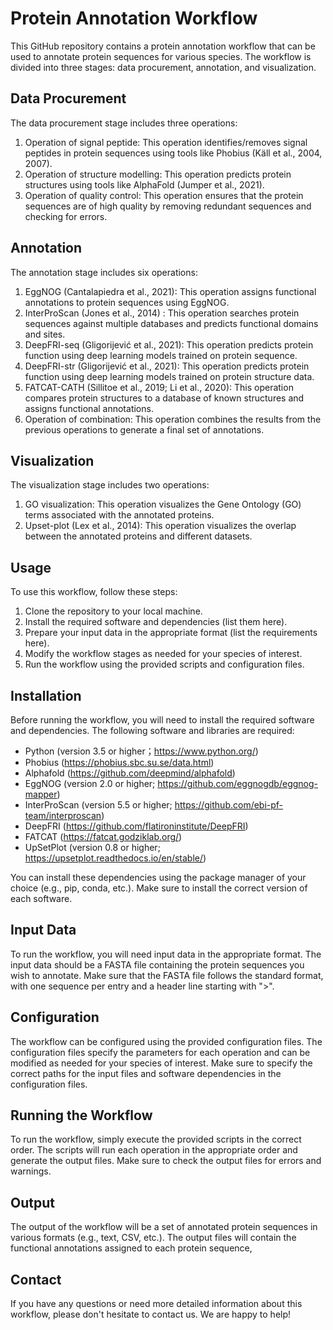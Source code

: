 # Protein Annotation Workflow

This GitHub repository contains a protein annotation workflow that can be used to annotate protein sequences for various species. The workflow is divided into three stages: data procurement, annotation, and visualization.

## Data Procurement

The data procurement stage includes three operations:

1. Operation of signal peptide: This operation identifies/removes signal peptides in protein sequences using tools like Phobius (Käll et al., 2004, 2007).
2. Operation of structure modelling: This operation predicts protein structures using tools like AlphaFold (Jumper et al., 2021).
3. Operation of quality control: This operation ensures that the protein sequences are of high quality by removing redundant sequences and checking for errors.

## Annotation

The annotation stage includes six operations:

1. EggNOG (Cantalapiedra et al., 2021): This operation assigns functional annotations to protein sequences using EggNOG.
2. InterProScan (Jones et al., 2014) : This operation searches protein sequences against multiple databases and predicts functional domains and sites.
3. DeepFRI-seq (Gligorijević et al., 2021): This operation predicts protein function using deep learning models trained on protein sequence.
4. DeepFRI-str (Gligorijević et al., 2021): This operation predicts protein function using deep learning models trained on protein structure data.
5. FATCAT-CATH (Sillitoe et al., 2019; Li et al., 2020): This operation compares protein structures to a database of known structures and assigns functional annotations.
6. Operation of combination: This operation combines the results from the previous operations to generate a final set of annotations.


## Visualization
   
The visualization stage includes two operations:

1. GO visualization: This operation visualizes the Gene Ontology (GO) terms associated with the annotated proteins.
2. Upset-plot (Lex et al., 2014): This operation visualizes the overlap between the annotated proteins and different datasets.
 
   
## Usage

To use this workflow, follow these steps:
1. Clone the repository to your local machine.
2. Install the required software and dependencies (list them here).
3. Prepare your input data in the appropriate format (list the requirements here).
4. Modify the workflow stages as needed for your species of interest.
5. Run the workflow using the provided scripts and configuration files.

## Installation

Before running the workflow, you will need to install the required software and dependencies. The following software and libraries are required:

* Python (version 3.5 or higher；https://www.python.org/)
* Phobius (https://phobius.sbc.su.se/data.html)
* Alphafold (https://github.com/deepmind/alphafold)
* EggNOG (version 2.0 or higher; https://github.com/eggnogdb/eggnog-mapper)
* InterProScan (version 5.5 or higher; https://github.com/ebi-pf-team/interproscan)
* DeepFRI (https://github.com/flatironinstitute/DeepFRI)
* FATCAT (https://fatcat.godziklab.org/)
* UpSetPlot (version 0.8 or higher; https://upsetplot.readthedocs.io/en/stable/)

You can install these dependencies using the package manager of your choice (e.g., pip, conda, etc.). Make sure to install the correct version of each software.

## Input Data
To run the workflow, you will need input data in the appropriate format. The input data should be a FASTA file containing the protein sequences you wish to annotate. Make sure that the FASTA file follows the standard format, with one sequence per entry and a header line starting with ">".

## Configuration
The workflow can be configured using the provided configuration files. The configuration files specify the parameters for each operation and can be modified as needed for your species of interest. Make sure to specify the correct paths for the input files and software dependencies in the configuration files.

## Running the Workflow
To run the workflow, simply execute the provided scripts in the correct order. The scripts will run each operation in the appropriate order and generate the output files. Make sure to check the output files for errors and warnings.

## Output
The output of the workflow will be a set of annotated protein sequences in various formats (e.g., text, CSV, etc.). The output files will contain the functional annotations assigned to each protein sequence, 

## Contact

If you have any questions or need more detailed information about this workflow, please don't hesitate to contact us. We are happy to help!
